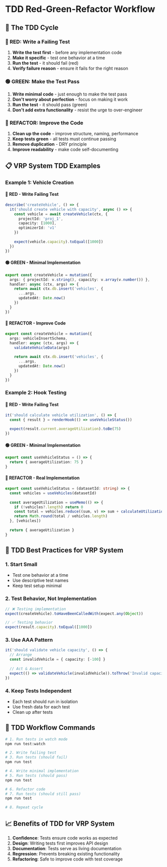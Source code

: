 # TDD Red-Green-Refactor Workflow

## 🎯 The TDD Cycle

### 🔴 RED: Write a Failing Test
1. **Write the test first** - before any implementation code
2. **Make it specific** - test one behavior at a time
3. **Run the test** - it should fail (red)
4. **Verify failure reason** - ensure it fails for the right reason

### 🟢 GREEN: Make the Test Pass
1. **Write minimal code** - just enough to make the test pass
2. **Don't worry about perfection** - focus on making it work
3. **Run the test** - it should pass (green)
4. **Don't add extra functionality** - resist the urge to over-engineer

### 🔄 REFACTOR: Improve the Code
1. **Clean up the code** - improve structure, naming, performance
2. **Keep tests green** - all tests must continue passing
3. **Remove duplication** - DRY principle
4. **Improve readability** - make code self-documenting

## 📋 VRP System TDD Examples

### Example 1: Vehicle Creation

#### 🔴 RED - Write Failing Test
```typescript
describe('createVehicle', () => {
  it('should create vehicle with capacity', async () => {
    const vehicle = await createVehicle(ctx, {
      projectId: 'proj_1',
      capacity: [1000],
      optimizerId: 'v1'
    })
    
    expect(vehicle.capacity).toEqual([1000])
  })
})
```

#### 🟢 GREEN - Minimal Implementation
```typescript
export const createVehicle = mutation({
  args: { projectId: v.string(), capacity: v.array(v.number()) },
  handler: async (ctx, args) => {
    return await ctx.db.insert('vehicles', {
      ...args,
      updatedAt: Date.now()
    })
  }
})
```

#### 🔄 REFACTOR - Improve Code
```typescript
export const createVehicle = mutation({
  args: vehicleInsertSchema,
  handler: async (ctx, args) => {
    validateVehicleData(args)
    
    return await ctx.db.insert('vehicles', {
      ...args,
      updatedAt: Date.now()
    })
  }
})
```

### Example 2: Hook Testing

#### 🔴 RED - Write Failing Test
```typescript
it('should calculate vehicle utilization', () => {
  const { result } = renderHook(() => useVehicleStatus())
  
  expect(result.current.averageUtilization).toBe(75)
})
```

#### 🟢 GREEN - Minimal Implementation
```typescript
export const useVehicleStatus = () => {
  return { averageUtilization: 75 }
}
```

#### 🔄 REFACTOR - Real Implementation
```typescript
export const useVehicleStatus = (datasetId: string) => {
  const vehicles = useVehicles(datasetId)
  
  const averageUtilization = useMemo(() => {
    if (!vehicles?.length) return 0
    const total = vehicles.reduce((sum, v) => sum + calculateUtilization(v), 0)
    return Math.round(total / vehicles.length)
  }, [vehicles])
  
  return { averageUtilization }
}
```

## 🎯 TDD Best Practices for VRP System

### 1. Start Small
- Test one behavior at a time
- Use descriptive test names
- Keep test setup minimal

### 2. Test Behavior, Not Implementation
```typescript
// ❌ Testing implementation
expect(createVehicle).toHaveBeenCalledWith(expect.any(Object))

// ✅ Testing behavior  
expect(result.capacity).toEqual([1000])
```

### 3. Use AAA Pattern
```typescript
it('should validate vehicle capacity', () => {
  // Arrange
  const invalidVehicle = { capacity: [-100] }
  
  // Act & Assert
  expect(() => validateVehicle(invalidVehicle)).toThrow('Invalid capacity')
})
```

### 4. Keep Tests Independent
- Each test should run in isolation
- Use fresh data for each test
- Clean up after tests

## 🚀 TDD Workflow Commands

```bash
# 1. Run tests in watch mode
npm run test:watch

# 2. Write failing test
# 3. Run tests (should fail)
npm run test

# 4. Write minimal implementation
# 5. Run tests (should pass)
npm run test

# 6. Refactor code
# 7. Run tests (should still pass)
npm run test

# 8. Repeat cycle
```

## 📈 Benefits of TDD for VRP System

1. **Confidence**: Tests ensure code works as expected
2. **Design**: Writing tests first improves API design
3. **Documentation**: Tests serve as living documentation
4. **Regression**: Prevents breaking existing functionality
5. **Refactoring**: Safe to improve code with test coverage